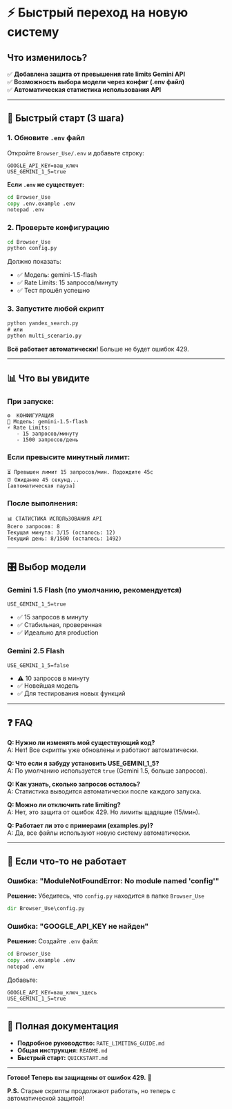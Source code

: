 # ⚡ Быстрый переход на новую систему

## Что изменилось?

✅ **Добавлена защита от превышения rate limits Gemini API**  
✅ **Возможность выбора модели через конфиг (.env файл)**  
✅ **Автоматическая статистика использования API**  

---

## 🚀 Быстрый старт (3 шага)

### 1. Обновите `.env` файл

Откройте `Browser_Use/.env` и добавьте строку:

```env
GOOGLE_API_KEY=ваш_ключ
USE_GEMINI_1_5=true
```

**Если `.env` не существует:**
```cmd
cd Browser_Use
copy .env.example .env
notepad .env
```

### 2. Проверьте конфигурацию

```cmd
cd Browser_Use
python config.py
```

Должно показать:
- ✅ Модель: gemini-1.5-flash
- ✅ Rate Limits: 15 запросов/минуту
- ✅ Тест прошёл успешно

### 3. Запустите любой скрипт

```cmd
python yandex_search.py
# или
python multi_scenario.py
```

**Всё работает автоматически!** Больше не будет ошибок 429.

---

## 📊 Что вы увидите

### При запуске:
```
⚙️  КОНФИГУРАЦИЯ
🤖 Модель: gemini-1.5-flash
⚡ Rate Limits:
   - 15 запросов/минуту
   - 1500 запросов/день
```

### Если превысите минутный лимит:
```
⏳ Превышен лимит 15 запросов/мин. Подождите 45с
⏰ Ожидание 45 секунд...
[автоматическая пауза]
```

### После выполнения:
```
📊 СТАТИСТИКА ИСПОЛЬЗОВАНИЯ API
Всего запросов: 8
Текущая минута: 3/15 (осталось: 12)
Текущий день: 8/1500 (осталось: 1492)
```

---

## 🎛️ Выбор модели

### Gemini 1.5 Flash (по умолчанию, рекомендуется)
```env
USE_GEMINI_1_5=true
```
- ✅ 15 запросов в минуту
- ✅ Стабильная, проверенная
- ✅ Идеально для production

### Gemini 2.5 Flash
```env
USE_GEMINI_1_5=false
```
- ⚠️ 10 запросов в минуту
- ✅ Новейшая модель
- ✅ Для тестирования новых функций

---

## ❓ FAQ

**Q: Нужно ли изменять мой существующий код?**  
A: Нет! Все скрипты уже обновлены и работают автоматически.

**Q: Что если я забуду установить USE_GEMINI_1_5?**  
A: По умолчанию используется `true` (Gemini 1.5, больше запросов).

**Q: Как узнать, сколько запросов осталось?**  
A: Статистика выводится автоматически после каждого запуска.

**Q: Можно ли отключить rate limiting?**  
A: Нет, это защита от ошибок 429. Но лимиты щадящие (15/мин).

**Q: Работает ли это с примерами (examples.py)?**  
A: Да, все файлы используют новую систему автоматически.

---

## 🐛 Если что-то не работает

### Ошибка: "ModuleNotFoundError: No module named 'config'"

**Решение:** Убедитесь, что `config.py` находится в папке `Browser_Use`

```cmd
dir Browser_Use\config.py
```

### Ошибка: "GOOGLE_API_KEY не найден"

**Решение:** Создайте `.env` файл:

```cmd
cd Browser_Use
copy .env.example .env
notepad .env
```

Добавьте:
```env
GOOGLE_API_KEY=ваш_ключ_здесь
USE_GEMINI_1_5=true
```

---

## 📝 Полная документация

- **Подробное руководство:** `RATE_LIMITING_GUIDE.md`
- **Общая инструкция:** `README.md`
- **Быстрый старт:** `QUICKSTART.md`

---

**Готово! Теперь вы защищены от ошибок 429.** 🎉

**P.S.** Старые скрипты продолжают работать, но теперь с автоматической защитой!
